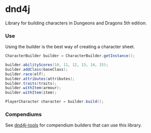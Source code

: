 # dnd4j 

Library for building characters in Dungeons and Dragons 5th edition.

### Use

Using the builder is the best way of creating a character sheet.

```java
CharacterBuilder builder = CharacterBuilder.getInstance();

builder.abilityScores(10, 11, 12, 13, 14, 15);
builder.addClass(baseClass);
builder.race(elf);
builder.attributes(attributes);
builder.traits(traits);
builder.withItem(armour);
builder.withItem(item);

PlayerCharacter character = builder.build();
```


### Compendiums
See [dnd4j-tools](https://github.com/AindriuB/dnd4j-tools) for compendium builders that can use this library. 